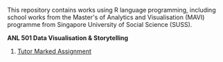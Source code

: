 

This repository contains works using R language programming, including school works from the Master's of Analytics and Visualisation (MAVI) programme from Singapore University of Social Science (SUSS).


**ANL 501 Data Visualisation & Storytelling**

  1. <a href="https://wei-kiat-tan.github.io/R-programming-Portfolio/Tutor-Marked-Assignment/"> Tutor Marked Assignment </a>
  
     



 
